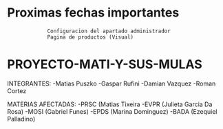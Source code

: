 # Proximas fechas importantes 

                 Configuracion del apartado administrador 
                 Pagina de productos (Visual) 
                 
                 
# PROYECTO-MATI-Y-SUS-MULAS

INTEGRANTES: 
-Matias Puszko
-Gaspar Rufini
-Damian Vazquez
-Roman Cortez

MATERIAS AFECTADAS:
-PRSC (Matias Tixeira
-EVPR (Julieta Garcia Da Rosa)
-MOSI (Gabriel Funes)
-EPDS (Marina Dominguez)
-BADA (Ezequiel Palladino)
